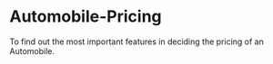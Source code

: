 # Automobile-Pricing
To find out the most important features in deciding the pricing of an Automobile.
